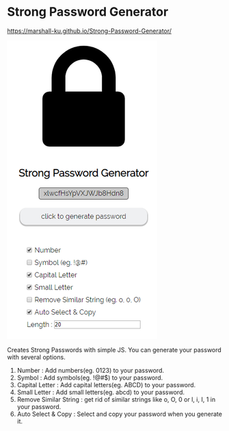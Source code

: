 # Strong Password Generator

https://marshall-ku.github.io/Strong-Password-Generator/

![thumb](thumb.PNG)

Creates Strong Passwords with simple JS.
You can generate your password with several options.

1. Number : Add numbers(eg. 0123) to your password.
1. Symbol : Add symbols(eg. !@#$) to your password.
1. Capital Letter : Add capital letters(eg. ABCD) to your password.
1. Small Letter : Add small letters(eg. abcd) to your password.
1. Remove Similar String : get rid of similar strings like o, O, 0 or l, i, I, 1 in your password.
1. Auto Select & Copy : Select and copy your password when you generate it.

